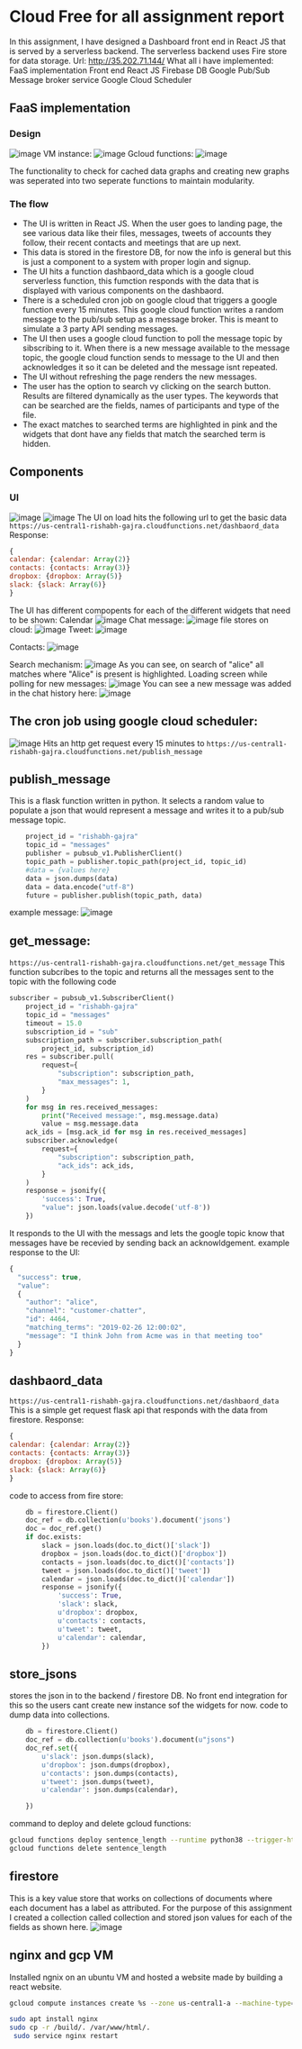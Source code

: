 # Cloud Free for all assignment report

In this assignment, I have designed a Dashboard front end in React JS that is served by a serverless backend. The serverless backend uses Fire store for data storage. 
Url: http://35.202.71.144/
What all i have implemented:
FaaS implementation
Front end React JS
Firebase DB
Google Pub/Sub Message broker service
Google Cloud Scheduler

## FaaS implementation
### Design
![image](https://user-images.githubusercontent.com/25266353/101973298-0a492180-3c05-11eb-8ba8-af92b7f79c8d.png)
VM instance:
![image](https://user-images.githubusercontent.com/25266353/101973406-d7ebf400-3c05-11eb-805b-1737e5f4bae7.png)
Gcloud functions:
![image](https://user-images.githubusercontent.com/25266353/101973420-fd78fd80-3c05-11eb-88ff-107406a6a447.png)

The functionality to check for cached data graphs and creating new graphs was seperated into two seperate functions to maintain modularity.
### The flow
 - The UI is written in React JS. When the user goes to landing page, the see various data like their files, messages, tweets of accounts they follow, their recent contacts and meetings that are up next.
 - This data is stored in the firestore DB, for now the info is general but this is just a component to a system with proper login and signup.
 - The UI hits a function dashbaord_data which is a google cloud serverless function, this fumction responds with the data that is displayed with various components on the dashbaord.
 - There is a scheduled cron job on google cloud that triggers a google function every 15 minutes. This google cloud function writes a random message to the pub/sub setup as a message broker. This is meant to simulate a 3 party API sending messages.
 - The UI then uses a google cloud function to poll the message topic by sibscribing to it. When there is a new message available to the message topic, the google cloud function sends to message to the UI and then acknowledges it so it can be deleted and the message isnt repeated.
 - The UI without refreshing the page renders the new messages.
 - The user has the option to search vy clicking on the search button. Results are filtered dynamically as the user types. The keywords that can be searched are the fields, names of participants and type of the file. 
 - The exact matches to searched terms are highlighted in pink and the widgets that dont have any fields that match the searched term is hidden.
## Components
### UI 
![image](https://user-images.githubusercontent.com/25266353/101973542-ceaf5700-3c06-11eb-8711-9f56e32d5ca5.png)
![image](https://user-images.githubusercontent.com/25266353/101973566-ed155280-3c06-11eb-9264-d50a02f3e202.png)
The UI on load hits the following url to get the basic data
        `https://us-central1-rishabh-gajra.cloudfunctions.net/dashbaord_data`
Response:
```javascript
{
calendar: {calendar: Array(2)}
contacts: {contacts: Array(3)}
dropbox: {dropbox: Array(5)}
slack: {slack: Array(6)}
}
```
The UI has different compopents for each of the different widgets that need to be shown:
Calendar
![image](https://user-images.githubusercontent.com/25266353/101973660-9f4d1a00-3c07-11eb-83ca-475049b0b305.png)
Chat message:
![image](https://user-images.githubusercontent.com/25266353/101973671-bb50bb80-3c07-11eb-90c0-cfa6056cc40d.png)
file stores on cloud:
![image](https://user-images.githubusercontent.com/25266353/101973714-ff43c080-3c07-11eb-9750-bcddc8ebb64f.png)
Tweet:
![image](https://user-images.githubusercontent.com/25266353/101974604-46ca4c80-3c08-11eb-91ec-1240d78462f2.png)

Contacts:
![image](https://user-images.githubusercontent.com/25266353/101974249-2c906e80-3c08-11eb-9f15-d16e1b956b03.png)

Search mechanism:
![image](https://user-images.githubusercontent.com/25266353/101975296-631ab900-3c09-11eb-8e47-07b37001be20.png)
As you can see, on search of "alice" all matches where "Alice" is present is highlighted.
Loading screen while polling for new messages:
![image](https://user-images.githubusercontent.com/25266353/101975314-9fe6b000-3c09-11eb-99fe-c1fe4483ef68.png)
You can see a new message was added in the chat history here:
![image](https://user-images.githubusercontent.com/25266353/101975347-e20ff180-3c09-11eb-9ab5-cd9af2e0238e.png)

## The cron job using google cloud scheduler: 
![image](https://user-images.githubusercontent.com/25266353/101975365-1388bd00-3c0a-11eb-95b7-59bbdabe6e30.png)
Hits an http get request every 15 minutes to 
`https://us-central1-rishabh-gajra.cloudfunctions.net/publish_message`
## publish_message
This is a flask function written in python. It selects a random value to populate a json that would represent a message and writes it to a pub/sub message topic.
```python
    project_id = "rishabh-gajra"
    topic_id = "messages"
    publisher = pubsub_v1.PublisherClient()
    topic_path = publisher.topic_path(project_id, topic_id)
    #data = {values here}
    data = json.dumps(data)
    data = data.encode("utf-8")
    future = publisher.publish(topic_path, data)
```
example message:
![image](https://user-images.githubusercontent.com/25266353/101975468-ceb15600-3c0a-11eb-8507-87837815ace4.png)

## get_message:
`https://us-central1-rishabh-gajra.cloudfunctions.net/get_message`
This function subcribes to the topic and returns all the messages sent to the topic with the following code
```python
subscriber = pubsub_v1.SubscriberClient()
    project_id = "rishabh-gajra"
    topic_id = "messages"
    timeout = 15.0
    subscription_id = "sub"
    subscription_path = subscriber.subscription_path(
        project_id, subscription_id)
    res = subscriber.pull(
        request={
            "subscription": subscription_path,
            "max_messages": 1,
        }
    )
    for msg in res.received_messages:
        print("Received message:", msg.message.data)
        value = msg.message.data
    ack_ids = [msg.ack_id for msg in res.received_messages]
    subscriber.acknowledge(
        request={
            "subscription": subscription_path,
            "ack_ids": ack_ids,
        }
    )
    response = jsonify({
        'success': True,
        "value": json.loads(value.decode('utf-8'))
    })
```
It responds to the UI with the messags and lets the google topic know that messages have be recevied by sending back an acknowldgement.
example response to the UI:
```javascript
{
  "success": true,
  "value": 
  {
    "author": "alice",
    "channel": "customer-chatter",
    "id": 4464,
    "matching_terms": "2019-02-26 12:00:02",
    "message": "I think John from Acme was in that meeting too"
  }
}
```
## dashbaord_data
`https://us-central1-rishabh-gajra.cloudfunctions.net/dashbaord_data`
This is a simple get request flask api that responds with the data from firestore. 
Response:
```javascript
{
calendar: {calendar: Array(2)}
contacts: {contacts: Array(3)}
dropbox: {dropbox: Array(5)}
slack: {slack: Array(6)}
}
```
code to access from fire store:
```python
    db = firestore.Client()
    doc_ref = db.collection(u'books').document('jsons')
    doc = doc_ref.get()
    if doc.exists:
        slack = json.loads(doc.to_dict()['slack'])
        dropbox = json.loads(doc.to_dict()['dropbox'])
        contacts = json.loads(doc.to_dict()['contacts'])
        tweet = json.loads(doc.to_dict()['tweet'])
        calendar = json.loads(doc.to_dict()['calendar'])
        response = jsonify({
            'success': True,
            'slack': slack,
            u'dropbox': dropbox,
            u'contacts': contacts,
            u'tweet': tweet,
            u'calendar': calendar,
        })
```
## store_jsons
stores the json in to the backend / firestore DB. No front end integration for this so the users cant create new instance sof the widgets for now.
code to dump data into collections.
```python 
    db = firestore.Client()
    doc_ref = db.collection(u'books').document(u"jsons")
    doc_ref.set({
        u'slack': json.dumps(slack),
        u'dropbox': json.dumps(dropbox),
        u'contacts': json.dumps(contacts),
        u'tweet': json.dumps(tweet),
        u'calendar': json.dumps(calendar),

    })
```

command to deploy and delete gcloud functions:
```bash
gcloud functions deploy sentence_length --runtime python38 --trigger-http --allow-unauthenticated
gcloud functions delete sentence_length
```
## firestore 
This is a key value store that works on collections of documents where each document has a label as attributed. For the purpose of this assignment I created a collection called collection and stored json values for each of the fields as shown here. 
![image](https://user-images.githubusercontent.com/25266353/101975630-f6ed8480-3c0b-11eb-940d-c9eb8854d117.png)

## nginx and gcp VM
Installed ngnix on an ubuntu VM and hosted a website made by building a react website.
```bash
gcloud compute instances create %s --zone us-central1-a --machine-type=e2-micro --image=ubuntu-1804-bionic-v20201014 --image-project=ubuntu-os-cloud --boot-disk-size=10GB --scopes=compute-rw,storage-ro
```
```bash
sudo apt install nginx
sudo cp -r /build/. /var/www/html/.
 sudo service nginx restart
```


